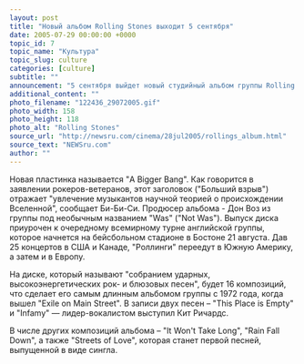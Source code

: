 ```yaml
---
layout: post
title: "Новый альбом Rolling Stones выходит 5 сентября"
date: 2005-07-29 00:00:00 +0000
topic_id: 7
topic_name: "Культура"
topic_slug: culture
categories: [culture]
subtitle: ""
announcement: "5 сентября выйдет новый студийный альбом группы Rolling Stones, первый за прошедшие восемь лет. Предыдущий студийный альбом группы, Bridges to Babylon, вышел в 1997 году."
additional_content: ""
photo_filename: "122436_29072005.gif"
photo_width: 158
photo_height: 118
photo_alt: "Rolling Stones"
source_url: "http://newsru.com/cinema/28jul2005/rollings_album.html"
source_text: "NEWSru.com"
author: ""
---
```

Новая пластинка называется "A Bigger Bang". Как говорится в заявлении рокеров-ветеранов, этот заголовок ("Больший взрыв") отражает "увлечение музыкантов научной теорией о происхождении Вселенной", сообщает Би-Би-Си. Продюсер альбома - Дон Воз из группы под необычным названием "Was" ("Not Was"). Выпуск диска приурочен к очередному всемирному турне английской группы, которое начнется на бейсбольном стадионе в Бостоне 21 августа. Дав 25 концертов в США и Канаде, "Роллинги" переедут в Южную Америку, а затем и в Европу.

На диске, который называют "собранием ударных, высокоэнергетических рок- и блюзовых песен", будет 16 композиций, что сделает его самым длинным альбомом группы с 1972 года, когда вышел "Exile on Main Street". В записи двух песен – "This Place is Empty" и "Infamy" &mdash; лидер-вокалистом выступил Кит Ричардс.

В числе других композиций альбома – "It Won't Take Long", "Rain Fall Down", а также "Streets of Love", которая станет первой песней, выпущенной в виде сингла.
